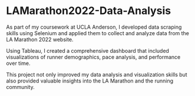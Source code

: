 # LAMarathon2022-Data-Analysis
As part of my coursework at UCLA Anderson, I developed data scraping skills using Selenium and applied them to collect and analyze data from the LA Marathon 2022 website. 

Using Tableau, I created a comprehensive dashboard that included visualizations of runner demographics, pace analysis, and performance over time. 

This project not only improved my data analysis and visualization skills but also provided valuable insights into the LA Marathon and the running community.
